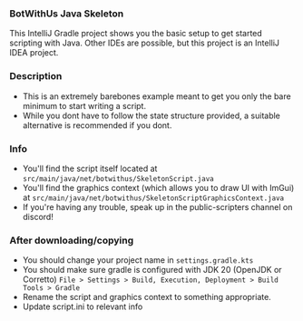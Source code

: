 ### BotWithUs Java Skeleton
This IntelliJ Gradle project shows you the basic setup to get started scripting with Java. Other IDEs are possible, but this project is an IntelliJ IDEA project.

### Description
- This is an extremely barebones example meant to get you only the bare minimum to start writing a script.
- While you dont have to follow the state structure provided, a suitable alternative is recommended if you dont.

### Info
- You'll find the script itself located at ``src/main/java/net/botwithus/SkeletonScript.java``
- You'll find the graphics context (which allows you to draw UI with ImGui) at ``src/main/java/net/botwithus/SkeletonScriptGraphicsContext.java``
- If you're having any trouble, speak up in the public-scripters channel on discord!

### After downloading/copying
- You should change your project name in ``settings.gradle.kts``
- You should make sure gradle is configured with JDK 20 (OpenJDK or Corretto) ``File > Settings > Build, Execution, Deployment > Build Tools > Gradle``
- Rename the script and graphics context to something appropriate.
- Update script.ini to relevant info
